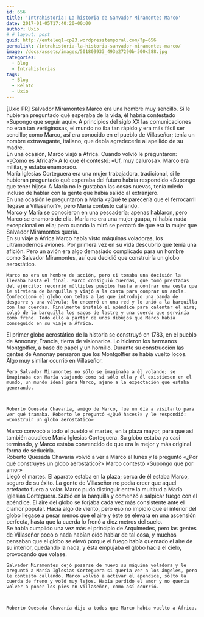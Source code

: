 ```yaml
---
id: 656
title: 'Intrahistoria: La historia de Sanvador Miramontes Marco'
date: 2017-01-05T17:40:20+00:00
author: Uxio
# # layout: post
guid: http://enteleq1-cp23.wordpresstemporal.com/?p=656
permalink: /intrahistoria-la-historia-sanvador-miramontes-marco/
image: /docs/assets/images/501809933_493e27290b-500x288.jpg
categories:
  - Blog
  - Intrahistorias
tags:
  - Blog
  - Relato
  - Uxio
---
```

<div>
  [Uxío PR] Salvador Miramontes Marco era una hombre muy sencillo. Si le hubieran preguntado qué esperaba de la vida, él habría contestado «Supongo que seguir aquí». A principios del siglo XX las comunicaciones no eran tan vertiginosas, el mundo no iba tan rápido y era más fácil ser sencillo; como Marco, así era conocido en el pueblo de Villaseñor; tenía un nombre extravagante, italiano, que debía agradecerle al apellido de su madre.


<div>


<div>
  En una ocasión, Marco viajó a África. Cuando volvió le preguntaron: «¿Cómo es África?» A lo que él contestó: «Uf, muy calurosa». Marco era militar, y estaba enamorado.


<div>María Iglesias Corteguera era una mujer trabajadora, tradicional, si le hubieran preguntado qué esperaba del futuro habría respondido «Supongo que tener hijos» A María no le gustaban las cosas nuevas, tenía miedo incluso de hablar con la gente que había salido al extranjero.
  


<div>
  En una ocasión le preguntaron a María «¿Qué te parecería que el ferrocarril llegase a Villaseñor?», pero María contestó callando.


<div>
  Marco y María se conocieron en una pescadería; apenas hablaron, pero Marco se enamoró de ella. María no era una mujer guapa, ni había nada excepcional en ella; pero cuando la miró se percató de que era la mujer que Salvador Miramontes quería.


<div>


<div>
  En su viaje a África Marco había visto máquinas voladoras, los ultramodernos aviones. Por primera vez en su vida descubrió que tenía una afición. Pero un avión era algo demasiado complicado para un hombre como Salvador Miramontes, así que decidió que construiría un globo aerostático.


<div>
  
    Marco no era un hombre de acción, pero si tomaba una decisión la llevaba hasta el final. Marco consiguió cuerdas, que tomó prestadas del ejército; recorrió múltiples pueblos hasta encontrar una cesta que le sirviera de barquilla y viajó a la costa para comprar un ancla. Confeccionó el globo con telas a las que introdujo una banda de desgarre y una válvula; lo encerró en una red y lo unió a la barquilla con las cuerdas. Finalmente instaló el apéndice para calentar el aire; colgó de la barquilla los sacos de lastre y una cuerda que serviría como freno. Todo ello a partir de unos dibujos que Marco había conseguido en su viaje a África.
  


<div>
  El primer globo aerostático de la historia se construyó en 1783, en el pueblo de Annonay, Francia, tierra de visionarios. Lo hicieron los hermanos Montgolfier, a base de papel y un hornillo. Durante su construcción las gentes de Annonay pensaron que los Montgolfier se había vuelto locos. Algo muy similar ocurrió en Villaseñor.


<div>
  
    Pero Salvador Miramontes no sólo se imaginaba a él volando; se imaginaba con María viajando como si sólo ella y él existiesen en el mundo, un mundo ideal para Marco, ajeno a la expectación que estaba generando.
  
  
  
    Roberto Quesada Chavaría, amigo de Marco, fue un día a visitarlo para ver qué tramaba. Roberto le preguntó «¿Qué haces?» y le respondió: «Construir un globo aerostático»
  


<div>
  Marco convocó a todo el pueblo el martes, en la plaza mayor, para que así también acudiese María Iglesias Corteguera. Su globo estaba ya casi terminado, y Marco estaba convencido de que era la mejor y más original forma de seducirla.


<div>


<div>
  Roberto Quesada Chavaría volvió a ver a Marco el lunes y le preguntó «¿Por qué construyes un globo aerostático?» Marco contestó «Supongo que por amor»


<div>


<div>
  Llegó el martes. El aparato estaba en la plaza; cerca de él estaba Marco, seguro de su éxito. La gente de Villaseñor no podía creer que aquel artefacto fuera a volar. Marco pudo distinguir entre la multitud a María Iglesias Corteguera. Subió en la barquilla y comenzó a salpicar fuego con el apéndice. El aire del globo se forjaba cada vez más consistente ante el clamor popular. Hacía algo de viento, pero eso no impidió que el interior del globo llegase a pesar menos que el aire y éste se elevara en una ascensión perfecta, hasta que la cuerda lo frenó a diez metros del suelo.


<div>


<div>
  Se había cumplido una vez más el principio de Arquímedes, pero las gentes de Villaseñor poco o nada habían oído hablar de tal cosa, y muchos pensaban que el globo se elevó porque el fuego había quemado el aire de su interior, quedando la nada, y ésta empujaba el globo hacia el cielo, provocando que volase.


<div>
  
    Salvador Miramontes dejó posarse de nuevo su máquina voladora y le preguntó a María Iglesias Corteguera si quería ver a los ángeles, pero le contestó callando. Marco volvió a activar el apéndice, soltó la cuerda de freno y voló muy lejos. Había perdido el amor y no quería volver a poner los pies en Villaseñor, como así ocurrió.
  
  
  
    Roberto Quesada Chavaría dijo a todos que Marco había vuelto a África.
